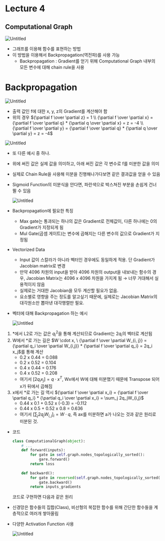 # Lecture 4

## Computational Graph

![Untitled](Lecture%204%2034b08566355b433b9b5a1fcc663c9636/Untitled.png)

- 그래프를 이용해 함수를 표현하는 방법
- 이 방법을 이용해서 Backpropagation(역전파)를 사용 가능
    - Backpropagation : Gradient를 얻기 위해 Computational Graph 내부의 모든 변수에 대해 chain rule을 사용

# Backpropagation

![Untitled](Lecture%204%2034b08566355b433b9b5a1fcc663c9636/Untitled%201.png)

- 출력 값인 f에 대한 x, y, z의 Gradient를 계산해야 함
- 위의 경우
${\partial f \over \partial z} = 1 \\ {\partial f \over \partial x} = {\partial f \over \partial q} * {\partial q \over \partial x} = z = -4  \\ {\partial f \over \partial y} = {\partial f \over \partial q} * {\partial q \over \partial y} = z = -4$

![Untitled](Lecture%204%2034b08566355b433b9b5a1fcc663c9636/Untitled%202.png)

- 또 다른 예시 중 하나.
- 위에 써진 값은 실제 값을 의미하고, 아래 써진 값은 각 변수로 f를 미분한 값을 의미
- 실제로 Chain Rule을 사용해 미분을 진행해나가다보면 같은 결과값을 얻을 수 있음
- Sigmoid Function의 미분식을 안다면, 파란색으로 박스쳐진 부분을 손쉽게 건너뛸 수 있음
    
    ![Untitled](Lecture%204%2034b08566355b433b9b5a1fcc663c9636/Untitled%203.png)
    

- Backpropagation에 필요한 특징
    - Max gate는 통과되는 하나의 값은 Gradient로 전체값이, 다른 하나에는 0의 Gradient가 지정되게 됨
    - Mul Gate(곱셈 게이트)는 변수에 곱해지는 다른 변수의 값으로 Gradient가 지정됨

- Vectorized Data
    - Input 값이 스칼라가 아니라 벡터인 경우에도 동일하게 적용. 단 Gradient가 Jacobian matrix로 변경
    - 만약 4096 차원의 input을 받아 4096 차원의 output을 내보내는 함수의 경우, Jacobian Matrix는 4096 x 4096 차원을 가지게 됨 → 너무 거대해서 실용적이지 않음
    - 실제로는 거대한 Jacobian을 모두 계산할 필요가 없음.
    - 요소별로 영향을 주는 정도를 알고싶기 때문에, 실제로는 Jacobian Matrix의 대각원소만 뽑아낸 대각행렬만 필요.

- 벡터에 대해 Backpropagation 하는 예시
    
    ![Untitled](Lecture%204%2034b08566355b433b9b5a1fcc663c9636/Untitled%204.png)
    
1. *에서 L2로 가는 값은 $q_i^2$을 통해 계산되므로 Gradient는 $2q_i$의 벡터로 계산됨
2. W에서 *로 가는 길은 $W \cdot x, \ {\partial f \over \partial W_{i, j}} = {\partial q_i \over \partial W_{i,j}} * {\partial f \over \partial q_i} = 2q_i x_j$를 통해 계산
    - 0.2 x 0.44 = 0.088
    - 0.2 x 0.52 = 0.104
    - 0.4 x 0.44 = 0.176
    - 0.4 x 0.52 = 0.208
    - 여기서 $[2q_ix_j] = q \cdot x^T$, Wx에서 W에 대해 미분했기 때문에 Transpose 되어 x가 뒤에서 곱해짐
3. x에서 *로 가는 길 역시 ${\partial f \over \partial x_i} = {\partial f \over \partial q_i} * {\partial q_i \over \partial x_i} = \sum_j 2q_jW_{i,j}$
    - 0.44 x 0.1 + 0.52 x (-0.3) = -0.112
    - 0.44 x 0.5 + 0.52 x 0.8 = 0.636
    - 여기서 $[\sum_j 2q_jW_{i,j}]_i = W \cdot q$, 즉 ax를 미분하면 a가 나오는 것과 같은 원리로 미분된 것.

- 코드
    
    ```python
    class ComputationalGraph(object):
    	# ...
    	def forward(inputs):
    		for gate in self.graph.nodes_topologically_sorted():
    			gare.forward()
    		return loss
    	
    	def backward():
    		for gate in reversed(self.graph.nodes_topologically_sorted():
    			gate.backward()
    		return inputs_gradients
    ```
    
    코드로 구현하면 다음과 같은 원리
    

- 신경망은 함수들의 집합(Class), 비선형의 복잡한 함수를 위해 간단한 함수들을 계층적으로 여러개 쌓아올림
- 다양한 Activation Function 사용
    
    ![Untitled](Lecture%204%2034b08566355b433b9b5a1fcc663c9636/Untitled%205.png)
